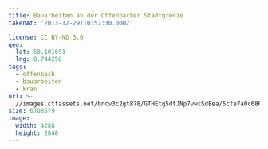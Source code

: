 ```yaml
---
title: Bauarbeiten an der Offenbacher Stadtgrenze
takenAt: '2013-12-29T10:57:30.000Z'

license: CC BY-ND 3.0
geo:
  lat: 50.101691
  lng: 8.744258
tags:
  - offenbach
  - bauarbeiten
  - kran
url: >-
  //images.ctfassets.net/bncv3c2gt878/GTHEtg5dtJNp7vwcSdEea/5cfe7a0c6860c0ac396ce3e2b90687fd/bauarbeiten-an-der-offenbacher-stadtgrenze_11625260375_o
size: 6708579
image:
  width: 4288
  height: 2848
---
```


